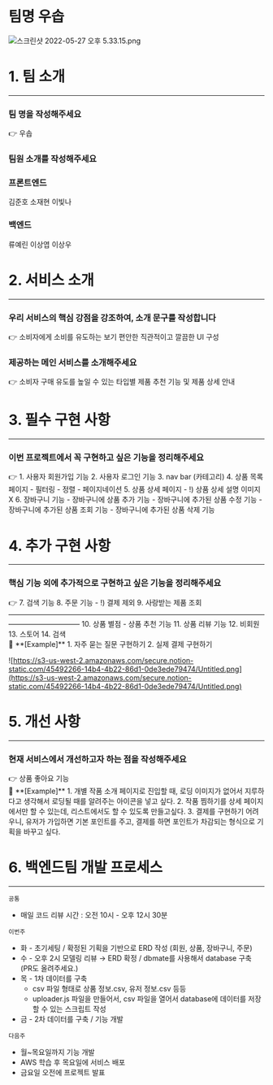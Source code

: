 # 팀명 우솝

![스크린샷 2022-05-27 오후 5.33.15.png](https://s3-us-west-2.amazonaws.com/secure.notion-static.com/b9fd2fd6-3d4a-469a-97e8-f43e8afaae39/스크린샷_2022-05-27_오후_5.33.15.png)

# 1. 팀 소개

---

### 팀 명을 작성해주세요

<aside>
👉 우솝

</aside>

### 팀원 소개를 작성해주세요

<aside>

### 프론트엔드

김준호
소재현
이빛나

### 백엔드

류예린
이상엽
이상우

</aside>

# 2. 서비스 소개

---

### 우리 서비스의 핵심 강점을 강조하여, 소개 문구를 작성합니다

<aside>
👉 소비자에게 소비를 유도하는 보기  편안한 직관적이고 깔끔한 UI 구성

</aside>

### 제공하는 메인 서비스를 소개해주세요

<aside>
👉 소비자 구매 유도를 높일 수 있는 타입별 제품 추천 기능 및 제품 상세 안내

</aside>

# 3. 필수 구현 사항

---

### 이번 프로젝트에서 꼭 구현하고 싶은 기능을 정리해주세요

<aside>
👉 1. 사용자 회원가입 기능 
2. 사용자 로그인 기능
3. nav bar (카테고리)
4. 상품 목록 페이지
   - 필터링
   - 정렬
   - 페이지네이션
5. 상품 상세 페이지
  - !) 상품 상세 설명 이미지 X
6. 장바구니 기능
  - 장바구니에 상품 추가 기능
  - 장바구니에 추가된 상품 수정 기능
  - 장바구니에 추가된 상품 조회 기능
  - 장바구니에 추가된 상품 삭제 기능

</aside>

# 4. 추가 구현 사항

---

### 핵심 기능 외에 추가적으로 구현하고 싶은 기능을 정리해주세요

<aside>
👉 7. 검색 기능 
8. 주문 기능
  - !) 결제 제외
9. 사랑받는 제품 조회
——————————————————————————————————————————————
10. 상품 별점 - 상품 추천 기능
11. 상품 리뷰 기능
12. 비회원
13. 스토어
14. 검색

</aside>

<aside>
🧭 **[Example]**
1. 자주 묻는 질문 구현하기
2. 실제 결제 구현하기

</aside>

![https://s3-us-west-2.amazonaws.com/secure.notion-static.com/45492266-14b4-4b22-86d1-0de3ede79474/Untitled.png](https://s3-us-west-2.amazonaws.com/secure.notion-static.com/45492266-14b4-4b22-86d1-0de3ede79474/Untitled.png)

# 5. 개선 사항

---

### 현재 서비스에서 개선하고자 하는 점을 작성해주세요

<aside>
👉 상품 좋아요 기능

</aside>

<aside>
🧭 **[Example]**
1. 개별 작품 소개 페이지로 진입할 때, 로딩 이미지가 없어서 지루하다고 생각해서 로딩될 때를 알려주는 아이콘을 넣고 싶다.
2. 작품 찜하기를 상세 페이지에서만 할 수 있는데, 리스트에서도 할 수 있도록 만들고싶다.
3. 결제를 구현하기 어려우니, 유저가 가입하면 기본 포인트를 주고, 결제를 하면 포인트가 차감되는 형식으로 기획을 바꾸고 싶다.

</aside>

# 6. 백엔드팀 개발 프로세스

---

`공통`

- 매일 코드 리뷰 시간 : 오전 10시 - 오후 12시 30분

`이번주`

- 화 - 초기세팅 / 확정된 기획을 기반으로 ERD 작성 (회원, 상품, 장바구니, 주문)
- 수 - 오후 2시 모델링 리뷰 → ERD 확정 / dbmate를 사용해서 database 구축 (PR도 올려주세요.)
- 목 - 1차 데이터를 구축
  - csv 파일 형태로 상품 정보.csv, 유저 정보.csv 등등
  - uploader.js 파일을 만들어서, csv 파일을 열어서 database에 데이터를 저장할 수 있는 스크립트 작성
- 금 - 2차 데이터를 구축 / 기능 개발

`다음주`

- 월~목요일까지 기능 개발
- AWS 학습 후 목요일에 서비스 배포
- 금요일 오전에 프로젝트 발표
